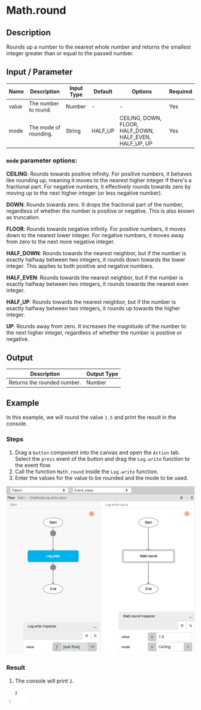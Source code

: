 # Math.round

## Description

Rounds up a number to the nearest whole number and returns the smallest integer greater than or equal to the passed number.

## Input / Parameter

| Name | Description | Input Type | Default | Options | Required |
| ------ | ------ | ------ | ------ | ------ | ------ |
| value | The number to round. | Number | - | - | Yes |
| mode | The mode of rounding. | String | HALF_UP | CEILING, DOWN, FLOOR, HALF_DOWN, HALF_EVEN, HALF_UP, UP | Yes |


### `mode` parameter options:

**CEILING**: Rounds towards positive infinity. For positive numbers, it behaves like rounding up, meaning it moves to the nearest higher integer if there's a fractional part. For negative numbers, it effectively rounds towards zero by moving up to the next higher integer (or less negative number).

**DOWN**: Rounds towards zero. It drops the fractional part of the number, regardless of whether the number is positive or negative. This is also known as truncation.

**FLOOR**: Rounds towards negative infinity. For positive numbers, it moves down to the nearest lower integer. For negative numbers, it moves away from zero to the next more negative integer.

**HALF_DOWN**: Rounds towards the nearest neighbor, but if the number is exactly halfway between two integers, it rounds down towards the lower integer. This applies to both positive and negative numbers.

**HALF_EVEN**: Rounds towards the nearest neighbor, but if the number is exactly halfway between two integers, it rounds towards the nearest even integer.

**HALF_UP**: Rounds towards the nearest neighbor, but if the number is exactly halfway between two integers, it rounds up towards the higher integer.

**UP**: Rounds away from zero. It increases the magnitude of the number to the next higher integer, regardless of whether the number is positive or negative.

## Output

| Description | Output Type |
| ------ | ------ |
| Returns the rounded number. | Number |

## Example

In this example, we will round the value `1.5` and print the result in the console.

### Steps

1. Drag a `button` component into the canvas and open the `Action` tab. Select the `press` event of the button and drag the `Log.write` function to the event flow.
2. Call the function `Math.round` inside the `Log.write` function.
3. Enter the values for the value to be rounded and the mode to be used.

![](./round-step-1.png)

### Result

1. The console will print `2`.

![](./round-result-1.png)

